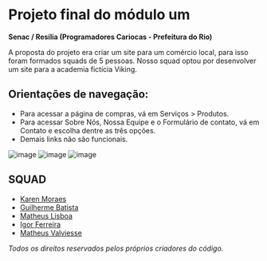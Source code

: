# Projeto final do módulo um
**Senac / Resilia (Programadores Cariocas - Prefeitura do Rio)**

A proposta do projeto era criar um site para um comércio local, para isso foram formados squads de 5 pessoas. Nosso squad optou por desenvolver um site para a academia fictícia Viking.

## Orientações de navegação:
- Para acessar a página de compras, vá em Serviços > Produtos.
- Para acessar Sobre Nós, Nossa Equipe e o Formulário de contato, vá em Contato e escolha dentre as três opções.
- Demais links não são funcionais. 

![image](https://user-images.githubusercontent.com/112867913/192047721-f63bb313-6264-489c-bfdc-c78b2ad5ac2c.png)
![image](https://user-images.githubusercontent.com/112867913/192047783-5b380557-3ab0-4bb8-ba40-0b8494db8de9.png)
![image](https://user-images.githubusercontent.com/112867913/192047943-8db7c773-0d0a-4a89-b9e6-96175772b03a.png)

## SQUAD
- [Karen Moraes](https://github.com/karenlmoraes)
- [Guilherme Batista](https://github.com/Ziiron1)
- [Matheus Lisboa](https://github.com/MatokoLB)
- [Igor Ferreira](https://github.com/IgorFerrer053)
- [Matheus Valviesse](https://github.com/Matheus-Valviesse)

*Todos os direitos reservados pelos próprios criadores do código.*
